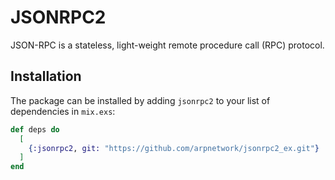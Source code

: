 # JSONRPC2

JSON-RPC is a stateless, light-weight remote procedure call (RPC) protocol.

## Installation

The package can be installed by adding `jsonrpc2` to your list of dependencies
in `mix.exs`:

```elixir
def deps do
  [
    {:jsonrpc2, git: "https://github.com/arpnetwork/jsonrpc2_ex.git"}
  ]
end
```
